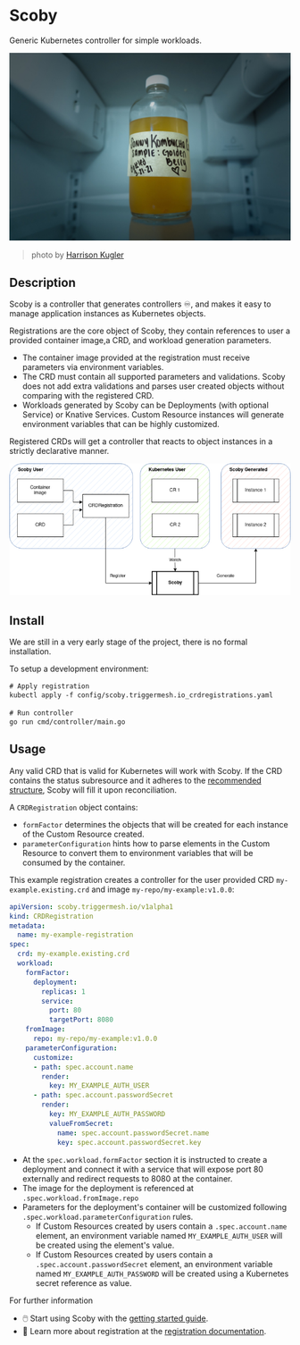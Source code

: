 # Scoby

Generic Kubernetes controller for simple workloads.

![scoby](docs/../docs/assets/harrison-kugler-kombucha.jpg)
> photo by [Harrison Kugler](https://unsplash.com/@harrisonkugler?utm_source=unsplash&utm_medium=referral&utm_content=creditCopyText)

## Description

Scoby is a controller that generates controllers :infinity:, and makes it easy to manage application instances as Kubernetes objects.

Registrations are the core object of Scoby, they contain references to user a provided container image,a CRD, and workload generation parameters.

- The container image provided at the registration must receive parameters via environment variables.
- The CRD must contain all supported parameters and validations. Scoby does not add extra validations and parses user created objects without comparing with the registered CRD.
- Workloads generated by Scoby can be Deployments (with optional Service) or Knative Services. Custom Resource instances will generate environment variables that can be highly customized.

Registered CRDs will get a controller that reacts to object instances in a strictly declarative manner.

![scoby summary](docs/../docs/assets/scoby-summary.png)

## Install

We are still in a very early stage of the project, there is no formal installation.

To setup a development environment:

```console
# Apply registration
kubectl apply -f config/scoby.triggermesh.io_crdregistrations.yaml

# Run controller
go run cmd/controller/main.go
```

## Usage

Any valid CRD that is valid for Kubernetes will work with Scoby. If the CRD contains the status subresource and it adheres to the [recommended structure](docs/status.md), Scoby will fill it upon reconciliation.

A `CRDRegistration` object contains:

- `formFactor` determines the objects that will be created for each instance of the Custom Resource created.
- `parameterConfiguration` hints how to parse elements in the Custom Resource to convert them to environment variables that will be consumed by the container.

This example registration creates a controller for the user provided CRD `my-example.existing.crd` and image `my-repo/my-example:v1.0.0`:

```yaml
apiVersion: scoby.triggermesh.io/v1alpha1
kind: CRDRegistration
metadata:
  name: my-example-registration
spec:
  crd: my-example.existing.crd
  workload:
    formFactor:
      deployment:
        replicas: 1
        service:
          port: 80
          targetPort: 8080
    fromImage:
      repo: my-repo/my-example:v1.0.0
    parameterConfiguration:
      customize:
      - path: spec.account.name
        render:
          key: MY_EXAMPLE_AUTH_USER
      - path: spec.account.passwordSecret
        render:
          key: MY_EXAMPLE_AUTH_PASSWORD
          valueFromSecret:
            name: spec.account.passwordSecret.name
            key: spec.account.passwordSecret.key
```

- At the `spec.workload.formFactor` section it is instructed to create a deployment and connect it with a service that will expose port 80 externally and redirect requests to 8080 at the container.
- The image for the deployment is referenced at `.spec.workload.fromImage.repo`
- Parameters for the deployment's container will be customized following `.spec.workload.parameterConfiguration` rules.
  - If Custom Resources created by users contain a `.spec.account.name` element, an environment variable named `MY_EXAMPLE_AUTH_USER` will be created using the element's value.
  - If Custom Resources created by users contain a `.spec.account.passwordSecret` element, an environment variable named `MY_EXAMPLE_AUTH_PASSWORD` will be created using a Kubernetes secret reference as value.

For further information

- :computer_mouse: Start using Scoby with the [getting started guide](docs/getting-started/README.md).
- :bookmark_tabs: Learn more about registration at the [registration documentation](docs/registration.md).
